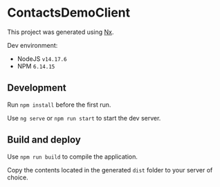 # ContactsDemoClient

This project was generated using [Nx](https://nx.dev).

Dev environment:
- NodeJS `v14.17.6`
- NPM `6.14.15`

## Development

Run `npm install` before the first run.

Use `ng serve` or `npm run start` to start the dev server.

## Build and deploy

Use `npm run build` to compile the application.

Copy the contents located in the generated `dist` folder to your server of choice.
